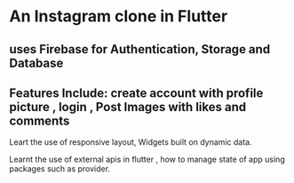 # An Instagram clone in Flutter


## uses Firebase for Authentication, Storage and Database

## Features Include: create account  with profile picture , login , Post Images with likes and comments


Leart the use of responsive layout, Widgets built on dynamic data.

Learnt the use of external apis in flutter , how to manage state of app using packages such as provider.



